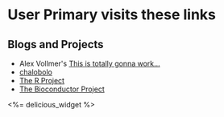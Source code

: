 User Primary visits these links
===============================

Blogs and Projects
------------------

* Alex Vollmer's [This is totally gonna work...](http://blog.livollmers.net/)
* [chalobolo](http://chalobolo.blogspot.com/)
* [The R Project](http://r-project.org)
* [The Bioconductor Project](http://bioconductor.org)

<%= delicious_widget %>
